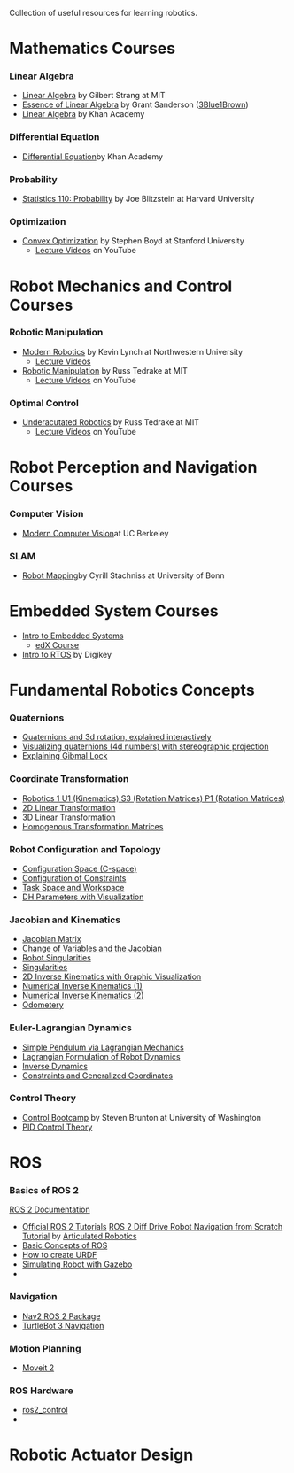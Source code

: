 
Collection of useful resources for learning robotics. 

#  Mathematics Courses

### Linear Algebra
- [Linear Algebra](https://ocw.mit.edu/courses/18-06-linear-algebra-spring-2010/) by Gilbert Strang at MIT
- [Essence of Linear Algebra](https://www.3blue1brown.com/topics/linear-algebra) by Grant Sanderson ([3Blue1Brown](https://www.youtube.com/@3blue1brown))
- [Linear Algebra](https://www.khanacademy.org/math/linear-algebra) by Khan Academy

### Differential Equation
- [Differential Equation](https://www.khanacademy.org/math/differential-equations)by Khan Academy

### Probability
- [Statistics 110: Probability](https://www.youtube.com/playlist?list=PL2SOU6wwxB0uwwH80KTQ6ht66KWxbzTIo) by Joe Blitzstein at Harvard University

### Optimization
- [Convex Optimization](https://web.stanford.edu/class/ee364a/) by Stephen Boyd at Stanford University
	- [Lecture Videos](https://www.youtube.com/watch?v=kV1ru-Inzl4&list=PLoROMvodv4rMJqxxviPa4AmDClvcbHi6h&index=1) on YouTube


# Robot Mechanics and Control Courses

### Robotic Manipulation
-  [Modern Robotics](https://hades.mech.northwestern.edu/index.php/Modern_Robotics) by Kevin Lynch at Northwestern University
	- [Lecture Videos](https://modernrobotics.northwestern.edu/nu-gm-book-resource/foundations-of-robot-motion/)
-  [Robotic Manipulation](https://manipulation.csail.mit.edu/index.html) by Russ Tedrake at MIT
	- [Lecture Videos](https://www.youtube.com/@underactuated5171/videos?view=0&sort=dd&shelf_id=1) on YouTube


### Optimal Control
- [Underacutated Robotics](https://underactuated.mit.edu/index.html) by Russ Tedrake at MIT
	-  [Lecture Videos](https://www.youtube.com/@underactuated5171/videos?view=0&sort=dd&shelf_id=1) on YouTube


# Robot Perception and Navigation Courses

### Computer Vision
- [Modern Computer Vision](https://www.youtube.com/playlist?list=PLzWRmD0Vi2KVsrCqA4VnztE4t71KnTnP5)at UC Berkeley
### SLAM
- [Robot Mapping](https://www.youtube.com/watch?v=U6vr3iNrwRA&list=PLgnQpQtFTOGQrZ4O5QzbIHgl3b1JHimN_&index=1)by Cyrill Stachniss at University of Bonn


# Embedded System Courses
- [Intro to Embedded Systems](https://users.ece.utexas.edu/~valvano/Volume1/)
	- [edX Course](https://www.edx.org/learn/embedded-systems/the-university-of-texas-at-austin-embedded-systems-shape-the-world-microcontroller-input-output)
- [Intro to RTOS](https://www.youtube.com/watch?v=F321087yYy4&list=PLEBQazB0HUyQ4hAPU1cJED6t3DU0h34bz) by Digikey

# Fundamental Robotics Concepts
### Quaternions
- [Quaternions and 3d rotation, explained interactively](https://www.youtube.com/watch?v=zjMuIxRvygQ&t=33s)
- [Visualizing quaternions (4d numbers) with stereographic projection](https://www.youtube.com/watch?v=d4EgbgTm0Bg&t=469s)
- [Explaining Gibmal Lock](https://www.youtube.com/watch?v=zc8b2Jo7mno)

### Coordinate Transformation
- [Robotics 1 U1 (Kinematics) S3 (Rotation Matrices) P1 (Rotation Matrices)](https://www.youtube.com/watch?v=lVjFhNv2N8o)
- [2D Linear Transformation](https://www.youtube.com/watch?v=vlb3P7arbkU)
- [3D Linear Transformation](https://www.youtube.com/watch?v=rHLEWRxRGiM&list=PLZHQObOWTQDPD3MizzM2xVFitgF8hE_ab&index=5)
- [Homogenous Transformation Matrices](https://www.youtube.com/watch?v=vlb3P7arbkU)

### Robot Configuration and Topology
- [Configuration Space (C-space)](https://www.youtube.com/watch?v=FyLNR3edOds&list=PLggLP4f-rq01z8VLqhDC94W2nWpWpZoMj&index=4)
- [Configuration of Constraints](https://www.youtube.com/watch?v=FyLNR3edOds&list=PLggLP4f-rq01z8VLqhDC94W2nWpWpZoMj&index=4)
- [Task Space and Workspace](https://www.youtube.com/watch?v=hTuW51CpUg4&list=PLggLP4f-rq01z8VLqhDC94W2nWpWpZoMj&index=7)
- [DH Parameters with Visualization](https://www.youtube.com/watch?v=rA9tm0gTln8&list=PLSxvPyE1vQkzGmRNmgN0kNJTPyixCEQco)

### Jacobian and Kinematics
- [Jacobian Matrix](https://www.youtube.com/watch?v=bohL918kXQk)
- [Change of Variables and the Jacobian](https://www.youtube.com/watch?v=hhFzJvaY__U&t=510s)
- [Robot Singularities](https://www.youtube.com/watch?v=vCEWORZbD3Y&t=55s)
- [Singularities](https://www.youtube.com/watch?v=vjJgTvnQpBs&t=93s)
- [2D Inverse Kinematics with Graphic Visualization](https://www.youtube.com/watch?v=wgpgNLEEpeY)
- [Numerical Inverse Kinematics (1)](https://www.youtube.com/watch?v=VhUA0jf7tI8)
- [Numerical Inverse Kinematics (2)](https://www.youtube.com/watch?v=24cXvgQl-nk)
- [Odometery](https://www.youtube.com/watch?v=eQ9E0Zvp9jw&t=198s )

### Euler-Lagrangian Dynamics
- [Simple Pendulum via Lagrangian Mechanics](http://www.aoengr.com/Dynamics/LagrangianMechanicsPendulum.pdf)
- [Lagrangian Formulation of Robot Dynamics](https://www.youtube.com/watch?v=1U6y_68CjeY)
- [Inverse Dynamics](https://www.youtube.com/watch?v=ZASVKAlegfQ)
- [Constraints and Generalized Coordinates](https://www.youtube.com/watch?v=rA9tm0gTln8&list=PLSxvPyE1vQkzGmRNmgN0kNJTPyixCEQco)


### Control Theory
- [Control Bootcamp](https://www.youtube.com/playlist?list=PLMrJAkhIeNNR20Mz-VpzgfQs5zrYi085m) by Steven Brunton at University of Washington
- [PID Control Theory](https://www.ni.com/en/shop/labview/pid-theory-explained.html)

# ROS

### Basics of ROS 2
[ROS 2 Documentation](https://docs.ros.org/en/iron/index.html)
- [Official ROS 2 Tutorials](https://docs.ros.org/en/iron/Tutorials.html)
[ROS 2 Diff Drive Robot Navigation from Scratch Tutorial](https://articulatedrobotics.xyz/page4/) by [Articulated Robotics](https://www.youtube.com/@ArticulatedRobotics) 
- [Basic Concepts of ROS](https://www.youtube.com/watch?v=KAASuA3_4eg)
- [How to create URDF](https://www.youtube.com/watch?v=CwdbsvcpOHM)
- [Simulating Robot with Gazebo](https://www.youtube.com/watch?v=laWn7_cj434)
- 

### Navigation
- [Nav2 ROS 2 Package](https://navigation.ros.org/)
- [TurtleBot 3 Navigation](https://emanual.robotis.com/docs/en/platform/turtlebot3/navigation/)

### Motion Planning
- [Moveit 2](https://moveit.picknik.ai/main/index.html)

### ROS Hardware
- [ros2_control](https://control.ros.org/iron/index.html)
- 

# Robotic Actuator Design





